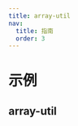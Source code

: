 ```yaml
---
title: array-util
nav:
  title: 指南
  order: 3
---
```


# 示例

## array-util
<code src="../examples/array-util-use" />
